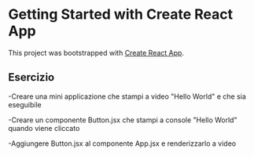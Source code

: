 # Getting Started with Create React App

This project was bootstrapped with [Create React App](https://github.com/facebook/create-react-app).

## Esercizio

-Creare una mini applicazione che stampi a video "Hello World" e che sia eseguibile

-Creare un componente Button.jsx che stampi a console "Hello World" quando viene cliccato

-Aggiungere Button.jsx al componente App.jsx e renderizzarlo a video